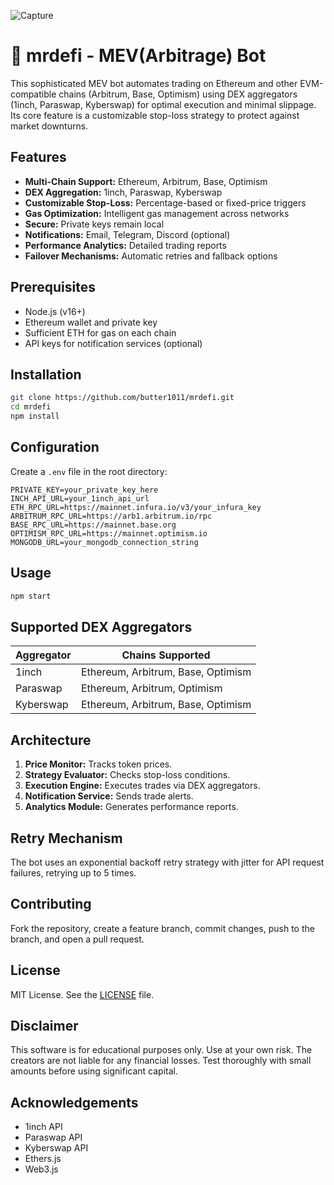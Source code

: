 ![Capture](https://github.com/user-attachments/assets/fa9d81d8-8c24-49b6-8392-c8f217aa1a31)
# 🤖 mrdefi - MEV(Arbitrage) Bot

This sophisticated MEV bot automates trading on Ethereum and other EVM-compatible chains (Arbitrum, Base, Optimism) using DEX aggregators (1inch, Paraswap, Kyberswap) for optimal execution and minimal slippage.  Its core feature is a customizable stop-loss strategy to protect against market downturns.

## Features

* **Multi-Chain Support:** Ethereum, Arbitrum, Base, Optimism
* **DEX Aggregation:** 1inch, Paraswap, Kyberswap
* **Customizable Stop-Loss:** Percentage-based or fixed-price triggers
* **Gas Optimization:** Intelligent gas management across networks
* **Secure:** Private keys remain local
* **Notifications:** Email, Telegram, Discord (optional)
* **Performance Analytics:** Detailed trading reports
* **Failover Mechanisms:** Automatic retries and fallback options

## Prerequisites

* Node.js (v16+)
* Ethereum wallet and private key
* Sufficient ETH for gas on each chain
* API keys for notification services (optional)

## Installation

```bash
git clone https://github.com/butter1011/mrdefi.git
cd mrdefi
npm install
```

## Configuration

Create a `.env` file in the root directory:

```
PRIVATE_KEY=your_private_key_here
INCH_API_URL=your_1inch_api_url
ETH_RPC_URL=https://mainnet.infura.io/v3/your_infura_key
ARBITRUM_RPC_URL=https://arb1.arbitrum.io/rpc
BASE_RPC_URL=https://mainnet.base.org
OPTIMISM_RPC_URL=https://mainnet.optimism.io
MONGODB_URL=your_mongodb_connection_string
```

## Usage

```bash
npm start
```

## Supported DEX Aggregators

| Aggregator | Chains Supported |
|---|---|
| 1inch | Ethereum, Arbitrum, Base, Optimism |
| Paraswap | Ethereum, Arbitrum, Optimism |
| Kyberswap | Ethereum, Arbitrum, Base, Optimism |


## Architecture

1. **Price Monitor:** Tracks token prices.
2. **Strategy Evaluator:** Checks stop-loss conditions.
3. **Execution Engine:** Executes trades via DEX aggregators.
4. **Notification Service:** Sends trade alerts.
5. **Analytics Module:** Generates performance reports.

## Retry Mechanism

The bot uses an exponential backoff retry strategy with jitter for API request failures, retrying up to 5 times.


## Contributing

Fork the repository, create a feature branch, commit changes, push to the branch, and open a pull request.

## License

MIT License. See the [LICENSE](LICENSE) file.

## Disclaimer

This software is for educational purposes only. Use at your own risk.  The creators are not liable for any financial losses.  Test thoroughly with small amounts before using significant capital.

## Acknowledgements

* 1inch API
* Paraswap API
* Kyberswap API
* Ethers.js
* Web3.js
